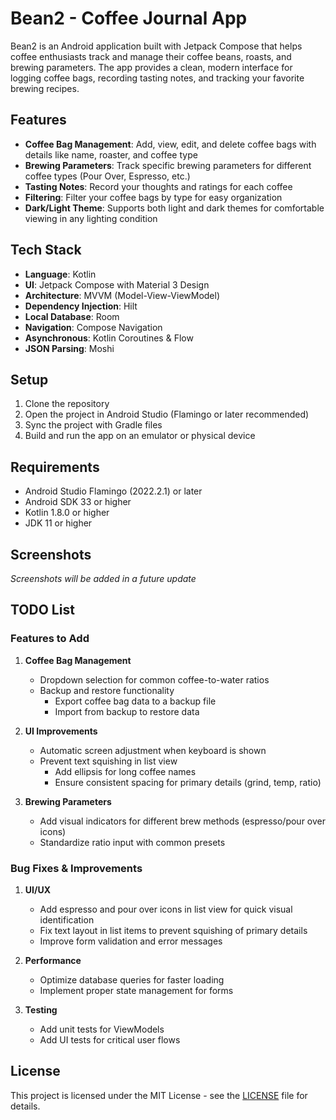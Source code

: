 # Bean2 - Coffee Journal App

Bean2 is an Android application built with Jetpack Compose that helps coffee enthusiasts track and manage their coffee beans, roasts, and brewing parameters. The app provides a clean, modern interface for logging coffee bags, recording tasting notes, and tracking your favorite brewing recipes.

## Features

- **Coffee Bag Management**: Add, view, edit, and delete coffee bags with details like name, roaster, and coffee type
- **Brewing Parameters**: Track specific brewing parameters for different coffee types (Pour Over, Espresso, etc.)
- **Tasting Notes**: Record your thoughts and ratings for each coffee
- **Filtering**: Filter your coffee bags by type for easy organization
- **Dark/Light Theme**: Supports both light and dark themes for comfortable viewing in any lighting condition

## Tech Stack

- **Language**: Kotlin
- **UI**: Jetpack Compose with Material 3 Design
- **Architecture**: MVVM (Model-View-ViewModel)
- **Dependency Injection**: Hilt
- **Local Database**: Room
- **Navigation**: Compose Navigation
- **Asynchronous**: Kotlin Coroutines & Flow
- **JSON Parsing**: Moshi

## Setup

1. Clone the repository
2. Open the project in Android Studio (Flamingo or later recommended)
3. Sync the project with Gradle files
4. Build and run the app on an emulator or physical device

## Requirements

- Android Studio Flamingo (2022.2.1) or later
- Android SDK 33 or higher
- Kotlin 1.8.0 or higher
- JDK 11 or higher

## Screenshots

*Screenshots will be added in a future update*

## TODO List

### Features to Add

1. **Coffee Bag Management**
   - Dropdown selection for common coffee-to-water ratios
   - Backup and restore functionality
     - Export coffee bag data to a backup file
     - Import from backup to restore data

2. **UI Improvements**
   - Automatic screen adjustment when keyboard is shown
   - Prevent text squishing in list view
     - Add ellipsis for long coffee names
     - Ensure consistent spacing for primary details (grind, temp, ratio)

3. **Brewing Parameters**
   - Add visual indicators for different brew methods (espresso/pour over icons)
   - Standardize ratio input with common presets

### Bug Fixes & Improvements

1. **UI/UX**
   - Add espresso and pour over icons in list view for quick visual identification
   - Fix text layout in list items to prevent squishing of primary details
   - Improve form validation and error messages

2. **Performance**
   - Optimize database queries for faster loading
   - Implement proper state management for forms

3. **Testing**
   - Add unit tests for ViewModels
   - Add UI tests for critical user flows

## License

This project is licensed under the MIT License - see the [LICENSE](LICENSE) file for details.
